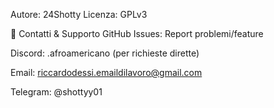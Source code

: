 Autore: 24Shotty
Licenza: GPLv3

📩 Contatti & Supporto
GitHub Issues: Report problemi/feature

Discord: .afroamericano (per richieste dirette)

Email: riccardodessi.emaildilavoro@gmail.com

Telegram: @shottyy01
